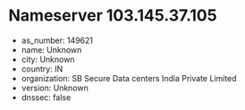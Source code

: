 # Nameserver 103.145.37.105

* as_number: 149621
* name: Unknown
* city: Unknown
* country: IN
* organization: SB Secure Data centers India Private Limited
* version: Unknown
* dnssec: false
